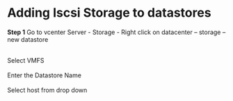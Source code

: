 # Adding Iscsi Storage to datastores

**Step 1**
Go to vcenter Server  - Storage  - Right click on datacenter – storage – new datastore

<br>Select VMFS</br>
<br>Enter the Datastore Name</br>
<br>Select host from drop down</br>



